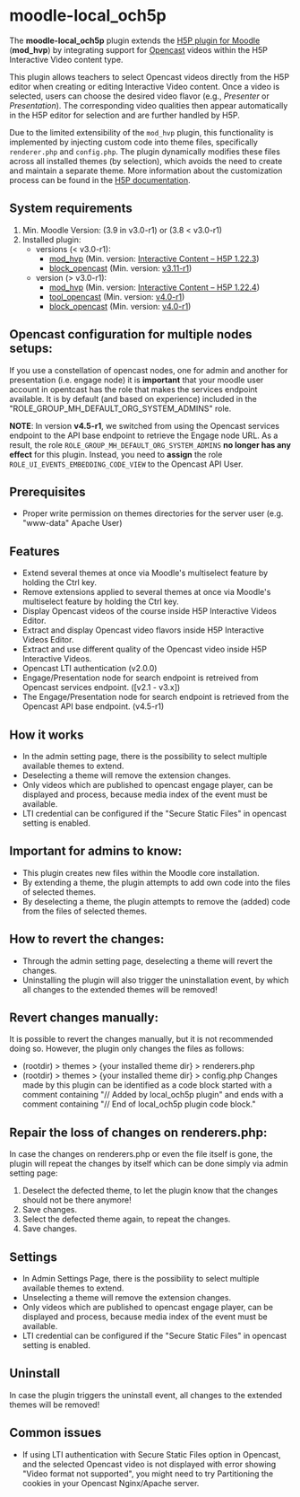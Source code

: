 moodle-local_och5p
=====================
The **moodle-local_och5p** plugin extends the [H5P plugin for Moodle](https://moodle.org/plugins/mod_hvp) (**mod_hvp**) by integrating support for [Opencast](https://opencast.org/) videos within the H5P Interactive Video content type.

This plugin allows teachers to select Opencast videos directly from the H5P editor when creating or editing Interactive Video content. Once a video is selected, users can choose the desired video flavor (e.g., *Presenter* or *Presentation*). The corresponding video qualities then appear automatically in the H5P editor for selection and are further handled by H5P.

Due to the limited extensibility of the `mod_hvp` plugin, this functionality is implemented by injecting custom code into theme files, specifically `renderer.php` and `config.php`. The plugin dynamically modifies these files across all installed themes (by selection), which avoids the need to create and maintain a separate theme. More information about the customization process can be found in the [H5P documentation](https://h5p.org/moodle-customization).

System requirements
------------------
1. Min. Moodle Version: (3.9 in v3.0-r1) or (3.8 < v3.0-r1)
2. Installed plugin:
   - versions (< v3.0-r1):
      - <a href="https://moodle.org/plugins/mod_hvp">mod_hvp</a> (Min. version: <a href="https://moodle.org/plugins/mod_hvp/1.22.3/24438">Interactive Content – H5P 1.22.3</a>)
      - <a href="https://github.com/Opencast-Moodle/moodle-block_opencast">block_opencast</a> (Min. version: <a href="https://github.com/Opencast-Moodle/moodle-block_opencast/releases/tag/v3.11-r1">v3.11-r1</a>)
   - version (> v3.0-r1):
      - <a href="https://moodle.org/plugins/mod_hvp">mod_hvp</a> (Min. version: <a href="https://moodle.org/plugins/mod_hvp/1.22.4/25878">Interactive Content – H5P 1.22.4</a>)
      - <a href="https://github.com/Opencast-Moodle/moodle-tool_opencast">tool_opencast</a> (Min. version: <a href="https://github.com/Opencast-Moodle/moodle-tool_opencast/releases/tag/v4.0-r1">v4.0-r1</a>)
      - <a href="https://github.com/Opencast-Moodle/moodle-block_opencast">block_opencast</a> (Min. version: <a href="https://github.com/Opencast-Moodle/moodle-block_opencast/releases/tag/v4.0-r1">v4.0-r1</a>)

Opencast configuration for multiple nodes setups:
------------------
If you use a constellation of opencast nodes, one for admin and another for presentation (i.e. engage node) it is <b>important</b> that your moodle user account in opentcast has the role that makes the services endpoint available. It is by default (and based on experience) included in the "ROLE_GROUP_MH_DEFAULT_ORG_SYSTEM_ADMINS" role.

**NOTE**: In version **v4.5-r1**, we switched from using the Opencast services endpoint to the API base endpoint to retrieve the Engage node URL. As a result, the role `ROLE_GROUP_MH_DEFAULT_ORG_SYSTEM_ADMINS` **no longer has any effect** for this plugin. Instead, you need to **assign** the role `ROLE_UI_EVENTS_EMBEDDING_CODE_VIEW` to the Opencast API User.

Prerequisites
------------------
* Proper write permission on themes directories for the server user (e.g. "www-data" Apache User)

Features
------------------
* Extend several themes at once via Moodle's multiselect feature by holding the Ctrl key.
* Remove extensions applied to several themes at once via Moodle's multiselect feature by holding the Ctrl key.
* Display Opencast videos of the course inside H5P Interactive Videos Editor.
* Extract and display Opencast video flavors inside H5P Interactive Videos Editor.
* Extract and use different quality of the Opencast video inside H5P Interactive Videos.
* Opencast LTI authentication (v2.0.0)
* Engage/Presentation node for search endpoint is retreived from Opencast services endpoint. ([v2.1 - v3.x])
* The Engage/Presentation node for search endpoint is retrieved from the Opencast API base endpoint. (v4.5-r1)

How it works
------------------
* In the admin setting page, there is the possibility to select multiple available themes to extend.
* Deselecting a theme will remove the extension changes.
* Only videos which are published to opencast engage player, can be displayed and process, because media index of the event must be available.
* LTI credential can be configured if the "Secure Static Files" in opencast setting is enabled.

Important for admins to know:
------------------
* This plugin creates new files within the Moodle core installation.
* By extending a theme, the plugin attempts to add own code into the files of selected themes.
* By deselecting a theme, the plugin attempts to remove the (added) code from the files of selected themes.

How to revert the changes:
------------------
* Through the admin setting page, deselecting a theme will revert the changes.
* Uninstalling the plugin will also trigger the uninstallation event, by which all changes to the extended themes will be removed!

Revert changes manually:
------------------
It is possible to revert the changes manually, but it is not recommended doing so. However, the plugin only changes the files as follows:
* (rootdir) > themes > {your installed theme dir} > renderers.php
* (rootdir) > themes > {your installed theme dir} > config.php
Changes made by this plugin can be identified as a code block started with a comment containing "// Added by local_och5p plugin" and ends with a comment containing "// End of local_och5p plugin code block."

Repair the loss of changes on renderers.php:
----------------
In case the changes on renderers.php or even the file itself is gone, the plugin will repeat the changes by itself which can be done simply via admin setting page:

1. Deselect the defected theme, to let the plugin know that the changes should not be there anymore!
2. Save changes.
3. Select the defected theme again, to repeat the changes.
4. Save changes.

Settings
------------------
* In Admin Settings Page, there is the possibility to select multiple available themes to extend.
* Unselecting a theme will remove the extension changes.
* Only videos which are published to opencast engage player, can be displayed and process, because media index of the event must be available.
* LTI credential can be configured if the "Secure Static Files" in opencast setting is enabled.

Uninstall
------------------
In case the plugin triggers the uninstall event, all changes to the extended themes will be removed!

Common issues
------------------
* If using LTI authentication with Secure Static Files option in Opencast, and the selected Opencast video is not displayed with error showing "Video format not supported", you might need to try Partitioning the cookies in your Opencast Nginx/Apache server.
